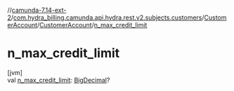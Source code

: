 //[camunda-7.14-ext-2](../../../../index.md)/[com.hydra_billing.camunda.api.hydra.rest.v2.subjects.customers](../../index.md)/[CustomerAccount](../index.md)/[CustomerAccount](index.md)/[n_max_credit_limit](n_max_credit_limit.md)

# n_max_credit_limit

[jvm]\
val [n_max_credit_limit](n_max_credit_limit.md): [BigDecimal](https://docs.oracle.com/javase/8/docs/api/java/math/BigDecimal.html)?
